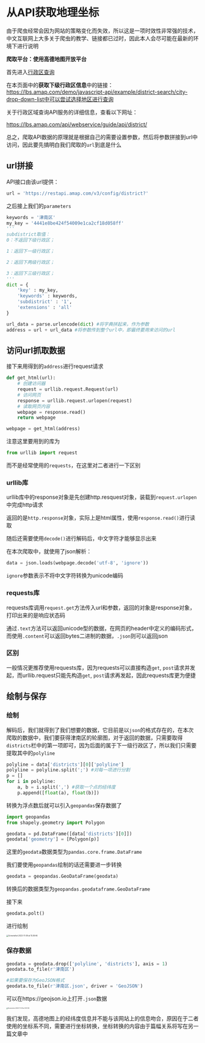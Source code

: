 # 从API获取地理坐标
由于爬虫经常会因为网站的策略变化而失效，所以这是一项时效性非常强的技术，中文互联网上大多关于爬虫的教学、链接都已过时，因此本人会尽可能在最新的环境下进行说明

**爬取平台：使用高德地图开放平台**

首先进入[行政区查询](https://lbs.amap.com/api/javascript-api/guide/services/district-search)

在本页面中的**获取下级行政区信息**中的链接：https://lbs.amap.com/demo/javascript-api/example/district-search/city-drop-down-list中可以尝试选择地区进行查询

关于行政区域查询API服务的详细信息，查看以下网址：

https://lbs.amap.com/api/webservice/guide/api/district/

总之，爬取API数据的原理就是根据自己的需要设置参数，然后将参数拼接到url中访问，因此要先搞明白我们爬取的`url`到底是什么

## url拼接

API接口由该url提供：

```python
url = 'https://restapi.amap.com/v3/config/district?'
```

之后接上我们的`parameters`

```python
keywords = '津南区'
my_key = '4441e8be424f54009e1ca2cf18d058ff'
'''
subdistrict取值：
0：不返回下级行政区；

1：返回下一级行政区；

2：返回下两级行政区；

3：返回下三级行政区；
'''
dict = {
    'key' : my_key,
    'keywords' : keywords,
    'subdistrict' : '1',
    'extensions' : 'all'
}

url_data = parse.urlencode(dict) #将字典拼起来，作为参数
address = url + url_data #将参数传到整个url中，即最终要用来访问的url
```

## 访问url抓取数据

接下来用得到的`address`进行request请求

```python
def get_html(url):
    # 创建访问器
    request = urllib.request.Request(url)
    # 访问网页
    response = urllib.request.urlopen(request)
    # 读取网页内容
    webpage = response.read()
    return webpage

webpage = get_html(address)
```

注意这里要用到的库为

```python
from urllib import request
```

而不是经常使用的`requests`，在这里对二者进行一下区别

### urllib库

urllib库中的response对象是先创建http.resquest对象，装载到`request.urlopen`中完成http请求

返回的是`http.response`对象，实际上是html属性，使用`response.read()`进行读取

随后还需要使用`decode()`进行解码后，中文字符才能够显示出来

在本次爬取中，就使用了json解析：

```python
data = json.loads(webpage.decode('utf-8', 'ignore'))
```

`ignore`参数表示不将中文字符转换为unicode编码

### requests库

requests库调用`request.get`方法传入url和参数，返回的对象是response对象，打印出来的是响应状态码

通过`.text`方法可以返回unicode型的数据，在网页的header中定义的编码形式，而使用`.content`可以返回bytes二进制的数据，`.json`则可以返回json

### 区别

一般情况更推荐使用requests库，因为requests可以直接构造`get`, `post`请求并发起，而urllib.request只能先构造`get`, `post`请求再发起，因此requests库更为便捷

## 绘制与保存

### 绘制

解码后，我们就得到了我们想要的数据，它目前是以`json`的格式存在的，在本次爬取的数据中，我们要获得津南区的轮廓图，对于返回的数据，只需要取得`districts`栏中的第一项即可，因为后面的属于下一级行政区了，所以我们只需要提取其中的`polyline`

```python
polyline = data['districts'][0]['polyline']
polyline = polyline.split(';') #对每一项进行分割
p = []
for i in polyline:
    a, b = i.split(',') #获取一个点的经纬度
    p.append([float(a), float(b)])
```

转换为浮点数后就可以引入`geopandas`保存数据了

```python
import geopandas
from shapely.geometry import Polygon

geodata = pd.DataFrame([data['districts'][0]])
geodata['geometry'] = [Polygon(p)]
```

这里的`geodata`数据类型为`pandas.core.frame.DataFrame`

我们要使用`geopandas`绘制的话还需要进一步转换

```python
geodata = geopandas.GeoDataFrame(geodata)
```

转换后的数据类型为`geopandas.geodataframe.GeoDataFrame`

接下来

```python
geodata.polt()
```

进行绘制

<img src="https://mdstore.oss-cn-beijing.aliyuncs.com/Screenshot%202023-11-09%20at%2015.08.46.png" alt="Screenshot 2023-11-09 at 15.08.46" style="zoom: 33%;" />

### 保存数据

```python
geodata = geodata.drop(['polyline', 'districts'], axis = 1)
geodata.to_file(r'津南区')

#如果要保存为GeoJSON格式
geodata.to_file(r'津南区.json', driver = 'GeoJSON')
```

可以在https://geojson.io上打开`.json`数据

<img src="https://mdstore.oss-cn-beijing.aliyuncs.com/Screenshot%202023-11-09%20at%2015.10.16.png" alt="Screenshot 2023-11-09 at 15.10.16" style="zoom: 25%;" />

我们发现，高德地图上的经纬度信息并不能与该网站上的信息吻合，原因在于二者使用的坐标系不同，需要进行坐标转换，坐标转换的内容由于篇幅关系将写在另一篇文章中
